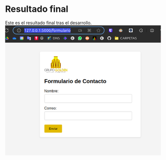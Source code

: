 # Resultado final
Este es el resultado final tras el desarrollo.
![Captura de pantalla del resultado](https://raw.githubusercontent.com/fmendezy/Estudio-de-Programacion/main/Aprendiendo-Python/aprendiendoFlask/formulariosFlask/static/img/2023-11-18_16-22.png)
